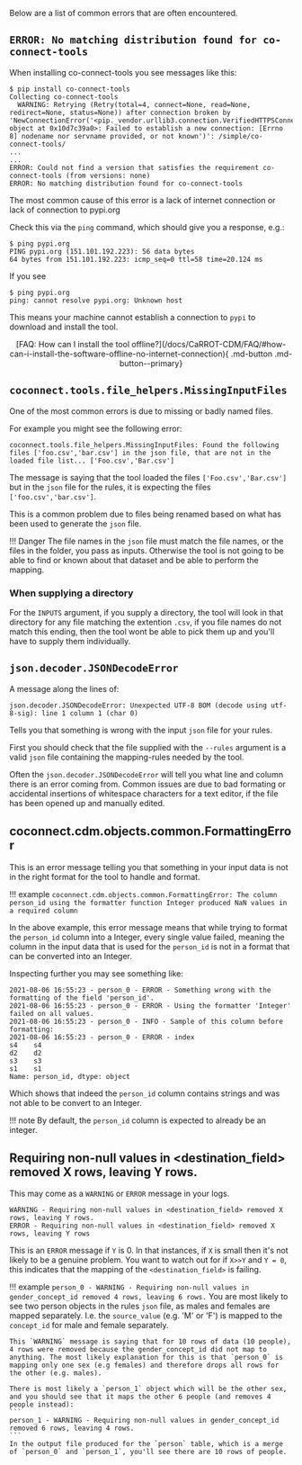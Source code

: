 Below are a list of common errors that are often encountered. 

## `ERROR: No matching distribution found for co-connect-tools`

When installing co-connect-tools you see messages like this:
```
$ pip install co-connect-tools
Collecting co-connect-tools
  WARNING: Retrying (Retry(total=4, connect=None, read=None, redirect=None, status=None)) after connection broken by 'NewConnectionError('<pip._vendor.urllib3.connection.VerifiedHTTPSConnection object at 0x10d7c39a0>: Failed to establish a new connection: [Errno 8] nodename nor servname provided, or not known')': /simple/co-connect-tools/
...
...
ERROR: Could not find a version that satisfies the requirement co-connect-tools (from versions: none)
ERROR: No matching distribution found for co-connect-tools
```

The most common cause of this error is a lack of internet connection or lack of connection to pypi.org

Check this via the `ping` command, which should give you a response, e.g.:
```
$ ping pypi.org
PING pypi.org (151.101.192.223): 56 data bytes
64 bytes from 151.101.192.223: icmp_seq=0 ttl=58 time=20.124 ms
```
If you see
```
$ ping pypi.org
ping: cannot resolve pypi.org: Unknown host
```
This means your machine cannot establish a connection to `pypi` to download and install the tool. 

<center>
[FAQ: How can I install the tool offline?](/docs/CaRROT-CDM/FAQ/#how-can-i-install-the-software-offline-no-internet-connection){ .md-button .md-button--primary}
</center>


## `coconnect.tools.file_helpers.MissingInputFiles`

One of the most common errors is due to missing or badly named files.

For example you might see the following error:
```
coconnect.tools.file_helpers.MissingInputFiles: Found the following files ['foo.csv','bar.csv'] in the json file, that are not in the loaded file list... ['Foo.csv','Bar.csv']
```

The message is saying that the tool loaded the files `['Foo.csv','Bar.csv']` but in the `json` file for the rules, it is expecting the files `['foo.csv','bar.csv']`.

This is a common problem due to files being renamed based on what has been used to generate the `json` file.

!!! Danger
    The file names in the `json` file must match the file names, or the files in the folder, you pass as inputs. Otherwise the tool is not going to be able to find or known about that dataset and be able to perform the mapping.

### When supplying a directory

For the `INPUTS` argument, if you supply a directory, the tool will look in that directory for any file matching the extention `.csv`, if you file names do not match this ending, then the tool wont be able to pick them up and you'll have to supply them individually.


## `json.decoder.JSONDecodeError`

A message along the lines of:
```
json.decoder.JSONDecodeError: Unexpected UTF-8 BOM (decode using utf-8-sig): line 1 column 1 (char 0)
```

Tells you that something is wrong with the input `json` file for your rules.

First you should check that the file supplied with the `--rules` argument is a valid `json` file containing the mapping-rules needed by the tool.

Often the `json.decoder.JSONDecodeError` will tell you what line and column there is an error coming from. Common issues are due to bad formating or accidental insertions of whitespace characters for a text editor, if the file has been opened up and manually edited.

## coconnect.cdm.objects.common.FormattingError

This is an error message telling you that something in your input data is not in the right format for the tool to handle and format. 

!!! example
    ```
    coconnect.cdm.objects.common.FormattingError: The column person_id using the formatter function Integer produced NaN values in a required column
    ```

In the above example, this error message means that while trying to format the `person_id` column into a Integer, every single value failed, meaning the column in the input data that is used for the `person_id` is not in a format that can be converted into an Integer.

Inspecting further you may see something like:
```
2021-08-06 16:55:23 - person_0 - ERROR - Something wrong with the formatting of the field 'person_id'.
2021-08-06 16:55:23 - person_0 - ERROR - Using the formatter 'Integer' failed on all values.
2021-08-06 16:55:23 - person_0 - INFO - Sample of this column before formatting:
2021-08-06 16:55:23 - person_0 - ERROR - index
s4    s4
d2    d2
s3    s3
s1    s1
Name: person_id, dtype: object
```
Which shows that indeed the `person_id` column contains strings and was not able to be convert to an Integer.

!!! note
    By default, the `person_id` column is expected to already be an integer. 

## Requiring non-null values in <destination_field> removed X rows, leaving Y rows.

This may come as a `WARNING` or `ERROR` message in your logs.
```
WARNING - Requiring non-null values in <destination_field> removed X rows, leaving Y rows.
ERROR - Requiring non-null values in <destination_field> removed X rows, leaving Y rows
```

This is an `ERROR` message if `Y` is 0. In that instances, if `X` is small then it's not likely to be a genuine problem. You want to watch out for if `X>>Y` and `Y = 0`, this indicates that the mapping of the `<destination_field>` is failing.

!!! example
    ```
    person_0 - WARNING - Requiring non-null values in gender_concept_id removed 4 rows, leaving 6 rows.
    ```
    You are most likely to see two person objects in the rules `json` file, as males and females are mapped separately. I.e. the `source_value` (e.g. 'M' or 'F') is mapped to the `concept_id` for male and female separately. 

    This `WARNING` message is saying that for 10 rows of data (10 people), 4 rows were removed because the gender_concept_id did not map to anything. The most likely explanation for this is that `person_0` is mapping only one sex (e.g females) and therefore drops all rows for the other (e.g. males).

    There is most likely a `person_1` object which will be the other sex, and you should see that it maps the other 6 people (and removes 4 people instead):
    ```
    person_1 - WARNING - Requiring non-null values in gender_concept_id removed 6 rows, leaving 4 rows.
    ```
    In the output file produced for the `person` table, which is a merge of `person_0` and `person_1`, you'll see there are 10 rows of people.


